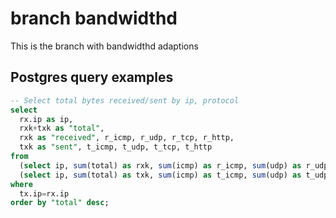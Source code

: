 # branch bandwidthd

This is the branch with bandwidthd adaptions

## Postgres query examples
```sql
-- Select total bytes received/sent by ip, protocol
select 
  rx.ip as ip,
  rxk+txk as "total",
  rxk as "received", r_icmp, r_udp, r_tcp, r_http,
  txk as "sent", t_icmp, t_udp, t_tcp, t_http
from 
  (select ip, sum(total) as rxk, sum(icmp) as r_icmp, sum(udp) as r_udp, sum(tcp) as r_tcp, sum(http) as r_http from bd_rx_log group by ip) as rx, 
  (select ip, sum(total) as txk, sum(icmp) as t_icmp, sum(udp) as t_udp, sum(tcp) as t_tcp, sum(http) as t_http from bd_tx_log group by ip) as tx 
where 
  tx.ip=rx.ip 
order by "total" desc;
```
